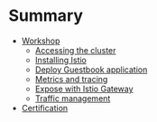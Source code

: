 # Summary

* [Workshop](WORKSHOP.md)
    <!-- * [Create account and get cluster](GETSTARTED.md) -->
    * [Accessing the cluster](exercise-1/README.md)
    * [Installing Istio](exercise-2/README.md)
    * [Deploy Guestbook application](exercise-3/README.md)
    * [Metrics and tracing](exercise-4/README.md)
    <!-- * [Monitoring](exercise-4b/README.md) -->
    * [Expose with Istio Gateway](exercise-5/README.md)
    * [Traffic management](exercise-6/README.md)
    <!-- * [Secure your service mesh](exercise-7/README.md) -->
* [Certification](https://cognitiveclass.ai/courses/beyond-the-basics-istio-and-ibm-cloud-kubernetes-service/)
